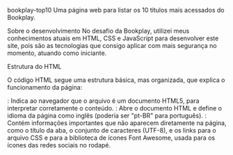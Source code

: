 bookplay-top10
Uma página web para listar os 10 títulos mais acessados do Bookplay.


Sobre o desenvolvimento
No desafio da Bookplay, utilizei meus conhecimentos atuais em HTML, CSS e JavaScript para desenvolver este site, pois são as tecnologias que consigo aplicar com mais segurança no momento, atuando como iniciante.

Estrutura do HTML

O código HTML segue uma estrutura básica, mas organizada, que explica o funcionamento da página:

<!DOCTYPE html>: Indica ao navegador que o arquivo é um documento HTML5, para interpretar corretamente o conteúdo.

<html lang="en">: Abre o documento HTML e define o idioma da página como inglês (poderia ser "pt-BR" para português).

<head>: Contém informações importantes que não aparecem diretamente na página, como o título da aba, o conjunto de caracteres (UTF-8), e os links para o arquivo CSS e para a biblioteca de ícones Font Awesome, usada para os ícones das redes sociais no rodapé.

<title>: Define o título que aparece na aba do navegador.

<body>: Contém todo o conteúdo visível para o usuário.

<header class="conteudo-topo">: Seção do topo com o logo do Bookplay. Usei uma tag <a> com link vazio, que poderia ser direcionado para a página inicial, contendo a imagem do logo.

<section class="banner">: Exibe um título grande "Top 10 títulos mais acessados" e um texto explicativo, com um emoji para dar um toque visual.

<main id="lista-titulos">: Local onde os 10 títulos são inseridos dinamicamente via JavaScript após buscar os dados na API.

<footer class="rodape">: Rodapé com links (Ajuda, Termos de Uso, Políticas), ícones sociais do Bookplay (Instagram e Facebook), e informações da empresa (nome, CNPJ, endereço).

Ao final do <body>, o arquivo script.js é linkado, onde está o código JavaScript responsável pela busca dos dados e exibição dos títulos.


Organização do CSS


O arquivo CSS é responsável por deixar a página visualmente agradável e organizada, controlando cores, espaçamentos, fontes e posicionamento:

:root { ... }: Define variáveis CSS para as cores usadas no site, facilitando alterações globais.

html, body { height: 100%; margin: 0; }: Garante que o conteúdo ocupe toda a altura da tela e remove margens padrão do navegador.

* { margin: 0; padding: 0; box-sizing: border-box; font-family: 'Segoe UI', sans-serif; }: Reseta margens e espaçamentos, define box-sizing para facilitar cálculo de tamanhos e aplica fonte legível para toda a página.

body { ... }: Define fundo claro, cor do texto escura, layout flex vertical para organizar header, main e footer, e garante altura mínima da tela.

header { ... }: Estiliza o topo com fundo azul, texto branco, cantos arredondados e sombra para profundidade, além de margem inferior.

main { ... }: Usa flex para ocupar espaço disponível e CSS Grid para organizar os cards responsivamente, com espaçamento e padding.

.banner { ... }: Estiliza o destaque no topo do conteúdo com cor azul, centralização, espaçamento, cantos arredondados, sombra e animação de fade-in.

@keyframes fadeIn { ... }: Animação que faz o banner aparecer suavemente.

.card { ... }: Estilo dos cards com fundo branco, cantos arredondados, padding, sombra e efeito hover que aumenta o card levemente.

.card h2 { ... } e .card p { ... }: Estilizam título e parágrafo do card com cores e espaçamentos adequados.

footer { ... }: Rodapé com fundo azul escuro, texto branco, padding confortável e margem superior para separar do conteúdo.

.conteudo-rodape a { ... }: Links no rodapé são brancos, espaçados e em negrito.

.conteudo-rodape p { ... }: Parágrafos do rodapé com cor branca e margens.

.icones-sociais { ... } e .icones-sociais a { ... }: Área dos ícones sociais com espaçamento e transições suaves.



Funcionamento do JavaScript


O código JavaScript tem a função de buscar os 10 títulos mais acessados da API e exibi-los na página de forma dinâmica:

Carregamento seguro: Uso do evento DOMContentLoaded para garantir que o código só rode após todo o HTML estar carregado, evitando erros ao manipular elementos ainda não existentes.

Seleção do elemento: Pego o elemento com id="lista-titulos" para inserir os títulos.

Indicador de carregamento: Antes de buscar os dados, insiro o texto “Carregando dados...” para informar o usuário que a página está processando.

Requisição à API: Uso fetch para fazer uma requisição GET para a API da Bookplay, que retorna os dados em formato JSON.

Tratamento de resposta: Verifico se a resposta está ok (status HTTP 200). Caso contrário, lanço um erro.

Processamento dos dados: Ao receber os dados, removo o texto de carregamento e verifico se o formato dos dados está correto.

Exibição dos títulos: Para cada título recebido, crio um card na página com o número, nome e código do livro, aplicando o estilo definido no CSS.

Tratamento de erros: Caso ocorra algum problema na requisição, exibo uma mensagem de erro clara para o usuário.

Este processo deixa a página dinâmica, moderna e interativa, além de melhorar a experiência do usuário ao informar o estado da aplicação (carregando ou erro).
